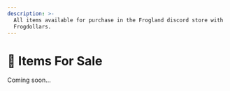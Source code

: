 ```yaml
---
description: >-
  All items available for purchase in the Frogland discord store with
  Frogdollars.
---
```


# 💸 Items For Sale

Coming soon...
